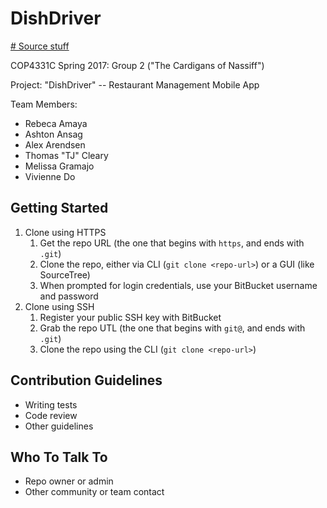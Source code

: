 # DishDriver

[# Source stuff](app/app/src/main/java/edu/ucf/cop4331c/dishdriver/)

COP4331C Spring 2017: Group 2 ("The Cardigans of Nassiff")

Project: "DishDriver" -- Restaurant Management Mobile App

Team Members:

* Rebeca Amaya
* Ashton Ansag
* Alex Arendsen
* Thomas "TJ" Cleary
* Melissa Gramajo
* Vivienne Do

## Getting Started

1. Clone using HTTPS
    1. Get the repo URL (the one that begins with `https`, and ends with `.git`)
    1. Clone the repo, either via CLI (`git clone <repo-url>`) or a GUI (like SourceTree)
    1. When prompted for login credentials, use your BitBucket username and password
1. Clone using SSH
    1. Register your public SSH key with BitBucket
    1. Grab the repo UTL (the one that begins with `git@`, and ends with `.git`)
    1. Clone the repo using the CLI (`git clone <repo-url>`)

## Contribution Guidelines

* Writing tests
* Code review
* Other guidelines

## Who To Talk To

* Repo owner or admin
* Other community or team contact
